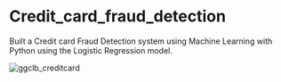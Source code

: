 # Credit_card_fraud_detection
Built a Credit card Fraud Detection system using Machine Learning with Python using the Logistic Regression model.



![ggclb_creditcard](https://github.com/Alekh11/Credit_card_fraud_detection/assets/105534947/e0e82f6a-801c-44a6-b884-2fae98c35de8)
